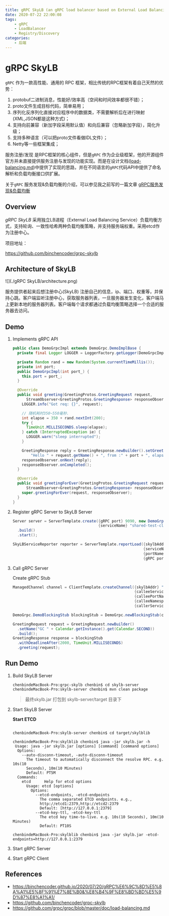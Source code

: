 ```yaml
---
title: gRPC SkyLB (an gRPC load balancer based on External Load Balancing Service)
date: 2020-07-22 22:00:08
tags:
	- gRPC
	- LoadBalancer
	- Registry/Discovery
categories:
	- 后端
---
```


gRPC SkyLB
===

`gRPC` 作为一款高性能、通用的 RPC 框架，相比传统的RPC框架有着自己天然的优势：

1. protobuf二进制消息，性能好/效率高（空间和时间效率都很不错）；
2. proto文件生成目标代码，简单易用；
3. 序列化反序列化直接对应程序中的数据类，不需要解析后在进行映射(XML,JSON都是这种方式)；
4. 支持向前兼容（新加字段采用默认值）和向后兼容（忽略新加字段），简化升级；
5. 支持多种语言（可以把proto文件看做IDL文件）；
6. Netty等一些框架集成；

服务注册/发现 是RPC框架的核心组件，但是`gRPC` 作为企业级框架，他的开源组件官方并未直接提供服务注册与发现的功能实现。而是在设计文档([load-balancing.md](https://github.com/grpc/grpc/blob/master/doc/load-balancing.md))中提供了实现的思路，并在不同语言的`gRPC`代码API中提供了命名解析和负载均衡接口供扩展。

关于`gRPC` 服务发现&负载均衡的介绍，可以参见我之前写的一篇文章 [gRPC服务发现&负载均衡](https://binchencoder.github.io/2020/07/20/gRPC%E6%9C%8D%E5%8A%A1%E5%8F%91%E7%8E%B0&%E8%B4%9F%E8%BD%BD%E5%9D%87%E8%A1%A1/)

## Overview

*gRPC SkyLB* 采用独立LB进程（External Load Balancing Service）负载均衡方式，支持轮询、一致性哈希两种负载均衡策略，并支持服务端权重。采用etcd作为注册中心。

项目地址：

https://github.com/binchencoder/grpc-skylb

## Architecture of SkyLB

![](./gRPC SkyLB/architecture.png)

服务提供者起来后想注册中心(SkyLB) 注册自己的信息，ip、端口、权重等，并保持心跳。客户端监听注册中心，获取服务器列表，一旦服务器发生变化，客户端马上更新本地的服务器列表。客户端每个请求都通过负载均衡策略选择一个合适的服务器去访问。

## Demo

1. Implements gRPC API

   ```java
   public class DemoGrpcImpl extends DemoGrpc.DemoImplBase {
     private final Logger LOGGER = LoggerFactory.getLogger(DemoGrpcImpl.class);
   
     private Random rand = new Random(System.currentTimeMillis());
     private int port;
     public DemoGrpcImpl(int port_) {
       this.port = port_;
     }
   
     @Override
     public void greeting(GreetingProtos.GreetingRequest request,
         StreamObserver<GreetingProtos.GreetingResponse> responseObserver) {
       LOGGER.info("Got req: {}", request);
   
       // 随机耗时350~550毫秒.
       int elapse = 350 + rand.nextInt(200);
       try {
         TimeUnit.MILLISECONDS.sleep(elapse);
       } catch (InterruptedException ie) {
         LOGGER.warn("sleep interrupted");
       }
   
       GreetingResponse reply = GreetingResponse.newBuilder().setGreeting(
           "Hello " + request.getName() + ", from :" + port + ", elapse " + elapse + "ms").build();
       responseObserver.onNext(reply);
       responseObserver.onCompleted();
     }
   
     @Override
     public void greetingForEver(GreetingProtos.GreetingRequest request,
         StreamObserver<GreetingProtos.GreetingResponse> responseObserver) {
       super.greetingForEver(request, responseObserver);
     }
   }
   ```

2. Register gRPC Server to SkyLB Server

   ```java
   Server server = ServerTemplate.create({gRPC port} 9090, new DemoGrpcImpl(), 
                                         {serviceName} "shared-test-client-service")
     .build()
     .start();
   
   SkyLBServiceReporter reporter = ServerTemplate.reportLoad({skylbAddr} "skylb://127.0.0.1:1900/",
                                                             {serviceName} ServiceNameUtil.toString(ServiceId.CUSTOM_EASE_GATEWAY_TEST),
                                                             {portName} "grpc",
                                                             {gRPC port} 9090);
   ```

3. Call gRPC Server

   Create gRPC Stub

   ```java
   ManagedChannel channel = ClientTemplate.createChannel({skylbAddr} "skylb://127.0.0.1:1900/",
                                                         {calleeServiceName} ServiceNameUtil.toString(ServiceId.CUSTOM_EASE_GATEWAY_TEST),
                                                         {calleePortName} "grpc", 
                                                         {calleeNamespace} null,                                   
                                                         {callerServiceName} ServiceNameUtil.toString(ServiceId.SERVICE_NONE)).getOriginChannel();
   
   DemoGrpc.DemoBlockingStub blockingStub = DemoGrpc.newBlockingStub(channel);
   ```

   ```java
   GreetingRequest request = GreetingRequest.newBuilder()
     .setName("GC " + Calendar.getInstance().get(Calendar.SECOND))
     .build();
   GreetingResponse response = blockingStub
     .withDeadlineAfter(2000, TimeUnit.MILLISECONDS)
     .greeting(request);
   ```

## Run Demo

1. Build SkyLB Server

   ```shell
   chenbindeMacBook-Pro:grpc-skylb chenbin$ cd skylb-server
   chenbindeMacBook-Pro:skylb-server chenbin$ mvn clean package
   ```

   > 最终skylb.jar 打包到 skylb-server/target 目录下

2. Start SkyLB Server

   **Start ETCD**

   ```shell
   
   ```

   ```shell
   chenbindeMacBook-Pro:skylb-server chenbin$ cd target/skylblib
   
   chenbindeMacBook-Pro:skylblib chenbin$ java -jar skylb.jar -h
   	Usage: java -jar skylb.jar [options] [command] [command options]
     Options:
       --auto-disconn-timeout, -auto-disconn-timeout
         The timeout to automatically disconnect the resolve RPC. e.g. 10s(10 
         Seconds), 10m(10 Minutes)
         Default: PT5M
     Commands:
       etcd      Help for etcd options
         Usage: etcd [options]
           Options:
             --etcd-endpoints, -etcd-endpoints
               The comma separated ETCD endpoints. e.g., 
               http://etcd1:2379,http://etcd2:2379 
               Default: [http://127.0.0.1:2379]
             --etcd-key-ttl, -etcd-key-ttl
               The etcd key time-to-live. e.g. 10s(10 Seconds), 10m(10 Minutes)
               Default: PT10S
   
   chenbindeMacBook-Pro:skylblib chenbin$ java -jar skylb.jar -etcd-endpoints=http://127.0.0.1:2379
   ```

3. Start gRPC Server

4. Start gRPC Client

## References

- https://binchencoder.github.io/2020/07/20/gRPC%E6%9C%8D%E5%8A%A1%E5%8F%91%E7%8E%B0&%E8%B4%9F%E8%BD%BD%E5%9D%87%E8%A1%A1/
- https://github.com/binchencoder/grpc-skylb
- https://github.com/grpc/grpc/blob/master/doc/load-balancing.md